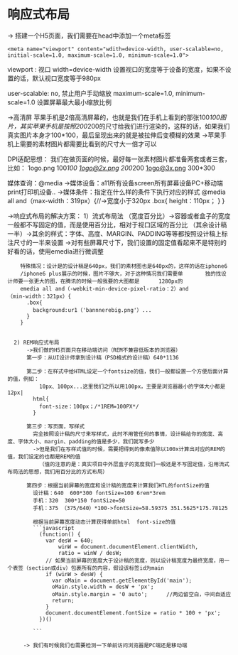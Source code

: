 # 响应式布局

-> 搭建一个H5页面，我们需要在head中添加一个meta标签
```
<meta name="viewport" content="wdith=device-width, user-scalable=no, initial-scale=1.0, maximum-scale=1.0, minimum-scale=1.0">

```

viewport : 视口
  width=device-width 设置视口的宽度等于设备的宽度，如果不设置的话，默认视口宽度等于980px

user-scalable: no, 禁止用户手动缩放
maximum-scale=1.0, minimum-scale=1.0 设置屏幕最大最小缩放比例

->高清屏
苹果手机是2倍高清屏幕的，也就是我们在手机上看到的那张100*100图片，其实苹果手机是按照200*200的尺寸给我们进行渲染的，这样的话，如果我们真实图片本身才100*100，最后呈现出来的就是被拉伸后变模糊的效果
->苹果手机上需要的素材图片都需要比看到的尺寸大一倍才可以

DPI适配思想：
我们在做页面的时候，最好每一张素材图片都准备两套或者三套，比如：
1ogo.png 100*100
1ogo@2x.png 200*200
1ogo@3x.png 300*300


媒体查询：@media
->媒体设备：a11所有设备screen所有屏幕设备PC+移动端print打印机设备..
->媒体条件：指定在什么样的条件下执行对应的样式
@media all and（max-width：319px）{//->宽度小于320px
  .box{
    height：110px；
  }
}

  ->响应式布局的解决方案：
      1）流式布局法
      （宽度百分比）->容器或者盒子的宽度一般都不写固定的值，而是使用百分比，相对于视口区域的百分比
      （其余设计稿一半）->其余的样式：字体、高度、MARGIN、PADDING等等都按照设计稿上标注尺寸的一半来设置
        ->对有些屏幕尺寸下，我们设置的固定值看起来不是特别的好看的话，使用emedia进行微调整

        特殊情况：设计是的设计稿是640px，我们的素材图也是640px的，这样的话在iphone6
        /iphone6 plus展示的时候，图片不够大，对于这种情况我们需要单       独的找设计师要一张更大的图，在腾讯的时候一般我要的大图都是      1280px的
        emedia all and（-webkit-min-device-pixel-ratio：2）and        （min-width：321px）{
          .box{
            background:ur1（'bannnerebig.png'）...
          }
        }


      2) REM响应式布局
          ->我们做的H5页面只在移动端访问（REM不兼容低版本的浏览器）
          第一步：从UI设计师拿到设计稿（PSD格式的设计稿）640*1136

          第二步：在样式中给HTML设定一个fontsize的值，我们一般都设置一个方便后面计算的值，例如：
              10px、100px...这里我们之所以用100px，主要是浏览器最小的字体大小都是12px|
            html{
              font-size：100px；/*1REM=100PX*/
            }
          
          第三步：写页面，写样式
            完全按照设计稿的尺寸来写样式，此时不用管任何的事情，设计稿给你的宽度、高度、字体大小、margin、padding的值是多少，我们就写多少
            ->但是我们在写样式值的时候，需要把得到的像素值除以100x计算出对应的REM的值，我们设定的也都是REM的值
              （值的注意的是：真实项目中外层盒子的宽度我们一般还是不写固定值，沿用流式布局法的思想，我们用百分比的方式布局）
            
          第四步：根据当前屏幕的宽度和设计稿的宽度来计算我们HTL的fontSize的值
            设计稿：640  600*300 fontSize=100 6rem*3rem
            手机：320  300*150 fontSize=50
            手机：375 （375/640）*100->fontSize=58.59375 351.5625*175.78125

            根据当前屏幕宽度动态计算获得单前html  font-size的值
            ```javascript
              (function() {
                var desW = 640;
                    winW = document.documentElement.clientWidth,
                    ratio = winW / desW;
                // 如果当前屏幕的宽度大于设计稿的宽度，则以设计稿宽度为最终宽度，用一个表签（section或div）包裹所有的内容，假设该标签id为main
                if (winW > desW) {
                  var oMain = document.getElementById('main');
                  oMain.style.width = desW + 'px';
                  oMain.style.margin = '0 auto';      //两边留空白，中间自适应 
                  return;
                }
                document.documentElement.fontSize = ratio * 100 + 'px';
              })()

            ```

         -> 我们有时候我们也需要检测一下单前访问浏览器是PC端还是移动端

